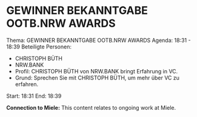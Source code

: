 # GEWINNER BEKANNTGABE OOTB.NRW AWARDS
Thema: GEWINNER BEKANNTGABE OOTB.NRW AWARDS
Agenda: 18:31 - 18:39
Beteiligte Personen:
- CHRISTOPH BÜTH
- NRW.BANK
- Profil: CHRISTOPH BÜTH von NRW.BANK bringt Erfahrung in VC.
- Grund: Sprechen Sie mit CHRISTOPH BÜTH, um mehr über VC zu erfahren.

Start: 18:31
End: 18:39

**Connection to Miele:** This content relates to ongoing work at Miele.
